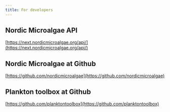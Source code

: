 ```yaml
---
title: For developers
---
```


## Nordic Microalgae API

[https://next.nordicmicroalgae.org/api/](https://next.nordicmicroalgae.org/api/)

## Nordic Microalgae at Github

[https://github.com/nordicmicroalgae](https://github.com/nordicmicroalgae)

## Plankton toolbox at Github

[https://github.com/planktontoolbox](https://github.com/planktontoolbox)
